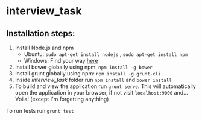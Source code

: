 # interview_task

## Installation steps:

1. Install Node.js and npm
    * Ubuntu: `sudo apt-get install nodejs` , `sudo apt-get install npm`
    * Windows: Find your way [here](https://nodejs.org/en/)
2. Install bower globally using npm: `npm install -g bower`
3. Install grunt globally using npm: `npm install -g grunt-cli`
4. Inside *interview_task* folder run `npm install` and `bower install`
5. To build and view the application run `grunt serve`. This will automatically 
open the application in your browser, if not visit `localhost:9000` and... Voila! 
(except I'm forgetting anything)

To run tests run `grunt test`
